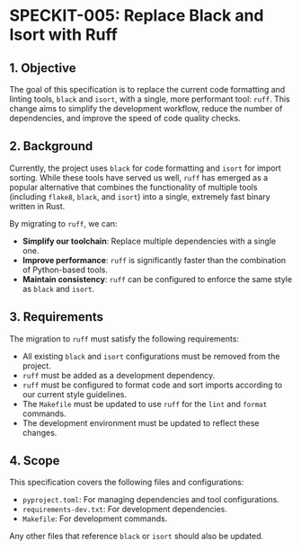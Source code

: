# SPECKIT-005: Replace Black and Isort with Ruff

## 1. Objective

The goal of this specification is to replace the current code formatting and linting tools, `black` and `isort`, with a single, more performant tool: `ruff`. This change aims to simplify the development workflow, reduce the number of dependencies, and improve the speed of code quality checks.

## 2. Background

Currently, the project uses `black` for code formatting and `isort` for import sorting. While these tools have served us well, `ruff` has emerged as a popular alternative that combines the functionality of multiple tools (including `flake8`, `black`, and `isort`) into a single, extremely fast binary written in Rust.

By migrating to `ruff`, we can:
-   **Simplify our toolchain**: Replace multiple dependencies with a single one.
-   **Improve performance**: `ruff` is significantly faster than the combination of Python-based tools.
-   **Maintain consistency**: `ruff` can be configured to enforce the same style as `black` and `isort`.

## 3. Requirements

The migration to `ruff` must satisfy the following requirements:

-   All existing `black` and `isort` configurations must be removed from the project.
-   `ruff` must be added as a development dependency.
-   `ruff` must be configured to format code and sort imports according to our current style guidelines.
-   The `Makefile` must be updated to use `ruff` for the `lint` and `format` commands.
-   The development environment must be updated to reflect these changes.

## 4. Scope

This specification covers the following files and configurations:

-   `pyproject.toml`: For managing dependencies and tool configurations.
-   `requirements-dev.txt`: For development dependencies.
-   `Makefile`: For development commands.

Any other files that reference `black` or `isort` should also be updated.
